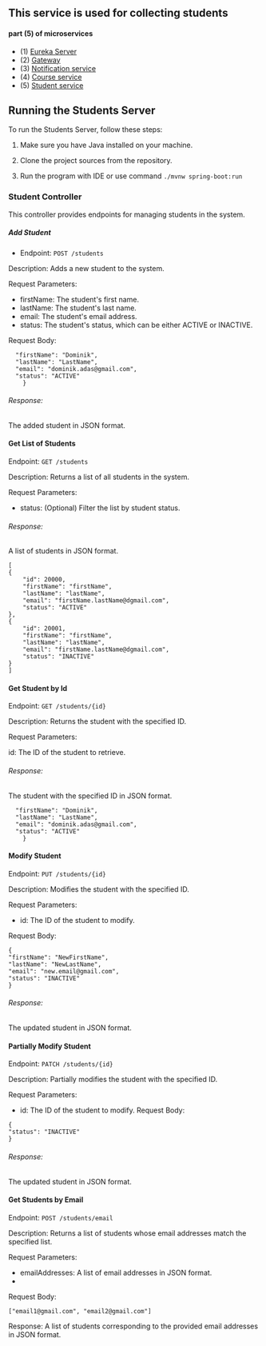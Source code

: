 ## This service is used for collecting students 

####  part (5) of microservices
* (1) [Eureka Server](https://github.com/domKul/EurekaServer_microservice)
* (2) [Gateway](https://github.com/domKul/Gateway_microservice)
* (3) [Notification service](https://github.com/domKul/Notification_microservice)
* (4) [Course service](https://github.com/domKul/CourseService_microservice)
* (5) [Student service](https://github.com/domKul/Students_microservice)

## Running the Students Server

To run the Students Server, follow these steps:

1. Make sure you have Java installed on your machine.

2. Clone the project sources from the repository.

3. Run the program with IDE or use command `./mvnw spring-boot:run`


### Student Controller
This controller provides endpoints for managing students in the system.

##### Add Student
* Endpoint: `POST /students`

Description: Adds a new student to the system.

Request Parameters:

+ firstName: The student's first name.
+ lastName: The student's last name.
+ email: The student's email address.
+ status: The student's status, which can be either ACTIVE or INACTIVE.

Request Body:
``` {
  "firstName": "Dominik",
  "lastName": "LastName",
  "email": "dominik.adas@gmail.com",
  "status": "ACTIVE"
    }
 ```

###### Response: 
The added student in JSON format.

#### Get List of Students
Endpoint: `GET /students`

Description: Returns a list of all students in the system.

Request Parameters:

+ status: (Optional) Filter the list by student status.
###### Response:

A list of students in JSON format.

```
[
{
    "id": 20000,
    "firstName": "firstName",
    "lastName": "lastName",
    "email": "firstName.lastName@dgmail.com",
    "status": "ACTIVE"
},
{
    "id": 20001,
    "firstName": "firstName",
    "lastName": "lastName",
    "email": "firstName.lastName@dgmail.com",
    "status": "INACTIVE"
}
]
```

#### Get Student by Id
Endpoint: `GET /students/{id}`

Description: Returns the student with the specified ID.

Request Parameters:

id: The ID of the student to retrieve.
###### Response:

The student with the specified ID in JSON format.
``` {
  "firstName": "Dominik",
  "lastName": "LastName",
  "email": "dominik.adas@gmail.com",
  "status": "ACTIVE"
    }
 ```


#### Modify Student
Endpoint: `PUT /students/{id}`

Description: Modifies the student with the specified ID.

Request Parameters:

+ id: The ID of the student to modify.

Request Body:

```
{
"firstName": "NewFirstName",
"lastName": "NewLastName",
"email": "new.email@gmail.com",
"status": "INACTIVE"
}
```
###### Response:

The updated student in JSON format.

#### Partially Modify Student
Endpoint: `PATCH /students/{id}`

Description: Partially modifies the student with the specified ID.

Request Parameters:

+ id: The ID of the student to modify.
Request Body:
```
{
"status": "INACTIVE"
}
```
###### Response:
The updated student in JSON format.

#### Get Students by Email
Endpoint: `POST /students/email`

Description: Returns a list of students whose email addresses match the specified list.

Request Parameters:

+ emailAddresses: A list of email addresses in JSON format.
+ 
Request Body:

```["email1@gmail.com", "email2@gmail.com"]```

Response:
A list of students corresponding to the provided email addresses in JSON format.
